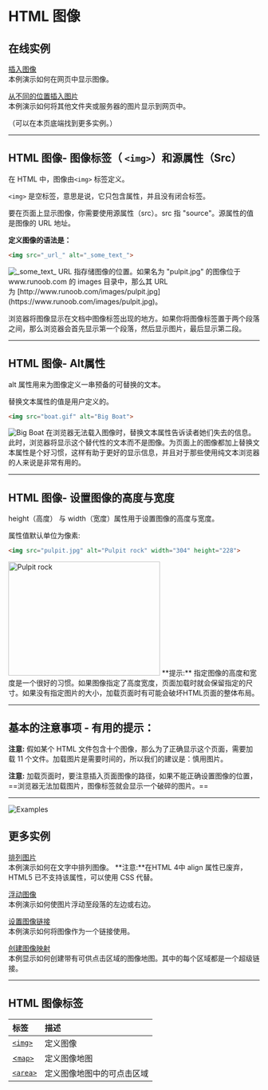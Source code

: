 # HTML 图像

## 在线实例

[插入图像](https://www.runoob.com/try/try.php?filename=tryhtml_images)  
本例演示如何在网页中显示图像。

[从不同的位置插入图片](https://www.runoob.com/try/try.php?filename=tryhtml_images2)  
本例演示如何将其他文件夹或服务器的图片显示到网页中。

（可以在本页底端找到更多实例。）

---

## HTML 图像- 图像标签（ `<img>`）和源属性（Src）

在 HTML 中，图像由`<img>` 标签定义。

`<img>` 是空标签，意思是说，它只包含属性，并且没有闭合标签。

要在页面上显示图像，你需要使用源属性（src）。src 指 "source"。源属性的值是图像的 URL 地址。

**定义图像的语法是：**

```html
<img src="_url_" alt="_some_text_">
```
<img src="_url_" alt="_some_text_">
URL 指存储图像的位置。如果名为 "pulpit.jpg" 的图像位于 www.runoob.com 的 images 目录中，那么其 URL 为 [http://www.runoob.com/images/pulpit.jpg](https://www.runoob.com/images/pulpit.jpg)。

浏览器将图像显示在文档中图像标签出现的地方。如果你将图像标签置于两个段落之间，那么浏览器会首先显示第一个段落，然后显示图片，最后显示第二段。

---

## HTML 图像- Alt属性

alt 属性用来为图像定义一串预备的可替换的文本。

替换文本属性的值是用户定义的。

```html
<img src="boat.gif" alt="Big Boat">
```
<img src="boat.gif" alt="Big Boat">
在浏览器无法载入图像时，替换文本属性告诉读者她们失去的信息。此时，浏览器将显示这个替代性的文本而不是图像。为页面上的图像都加上替换文本属性是个好习惯，这样有助于更好的显示信息，并且对于那些使用纯文本浏览器的人来说是非常有用的。

---

## HTML 图像- 设置图像的高度与宽度

height（高度） 与 width（宽度）属性用于设置图像的高度与宽度。

属性值默认单位为像素:

```html
<img src="pulpit.jpg" alt="Pulpit rock" width="304" height="228">
```
<img src="pulpit.jpg" alt="Pulpit rock" width="304" height="228">
**提示:** 指定图像的高度和宽度是一个很好的习惯。如果图像指定了高度宽度，页面加载时就会保留指定的尺寸。如果没有指定图片的大小，加载页面时有可能会破坏HTML页面的整体布局。

---

## 基本的注意事项 - 有用的提示：

**注意:** 假如某个 HTML 文件包含十个图像，那么为了正确显示这个页面，需要加载 11 个文件。加载图片是需要时间的，所以我们的建议是：慎用图片。

**注意:** 加载页面时，要注意插入页面图像的路径，如果不能正确设置图像的位置，==浏览器无法加载图片，图像标签就会显示一个破碎的图片。==

---

![Examples](https://www.runoob.com/images/tryitimg.gif)

## 更多实例

[排列图片](https://www.runoob.com/try/try.php?filename=tryhtml_image_align)  
本例演示如何在文字中排列图像。
**注意:**在HTML 4中 align 属性已废弃，HTML5 已不支持该属性，可以使用 CSS 代替。

[浮动图像](https://www.runoob.com/try/try.php?filename=tryhtml_image_float)  
本例演示如何使图片浮动至段落的左边或右边。

[设置图像链接](https://www.runoob.com/try/try.php?filename=tryhtml_imglink)  
本例演示如何将图像作为一个链接使用。

[创建图像映射](https://www.runoob.com/try/try.php?filename=tryhtml_areamap)  
本例显示如何创建带有可供点击区域的图像地图。其中的每个区域都是一个超级链接。

---

## HTML 图像标签

| 标签                                                    | 描述            |
| :---------------------------------------------------- | :------------ |
| [`<img>`](https://www.runoob.com/tags/tag-img.html)   | 定义图像          |
| [<`map>`](https://www.runoob.com/tags/tag-map.html)   | 定义图像地图        |
| [`<area>`](https://www.runoob.com/tags/tag-area.html) | 定义图像地图中的可点击区域 |
